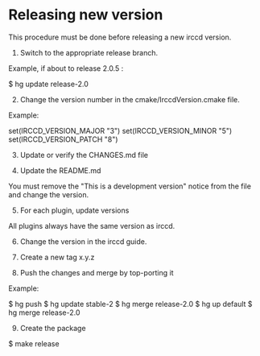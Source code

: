 Releasing new version
=====================

This procedure must be done before releasing a new irccd version.

1. Switch to the appropriate release branch.

Example, if about to release 2.0.5 :

$ hg update release-2.0

2. Change the version number in the cmake/IrccdVersion.cmake file.

Example:

set(IRCCD_VERSION_MAJOR "3")
set(IRCCD_VERSION_MINOR "5")
set(IRCCD_VERSION_PATCH "8")

3. Update or verify the CHANGES.md file

4. Update the README.md

You must remove the "This is a development version" notice from the file and change the version.

5. For each plugin, update versions

All plugins always have the same version as irccd.

6. Change the version in the irccd guide.

7. Create a new tag x.y.z

8. Push the changes and merge by top-porting it

Example:

$ hg push
$ hg update stable-2
$ hg merge release-2.0
$ hg up default
$ hg merge release-2.0

9. Create the package

$ make release